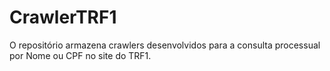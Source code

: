 # CrawlerTRF1
O repositório armazena crawlers desenvolvidos para a consulta processual por Nome ou CPF no site do TRF1. 

